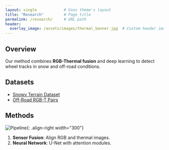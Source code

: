 ```yaml
---
layout: single            # Uses theme's layout
title: "Research"         # Page title
permalink: /research/     # URL path
header:
  overlay_image: /assets/images/thermal_banner.jpg  # Custom header image
---
```


## Overview  
Our method combines **RGB-Thermal fusion** and deep learning to detect wheel tracks in snow and off-road conditions.

## Datasets  
- [Snowy Terrain Dataset](link)  
- [Off-Road RGB-T Pairs](link)  

## Methods  
![Pipeline](/assets/images/pipeline.png){: .align-right width="300"}  
1. **Sensor Fusion**: Align RGB and thermal images.  
2. **Neural Network**: U-Net with attention modules.  
